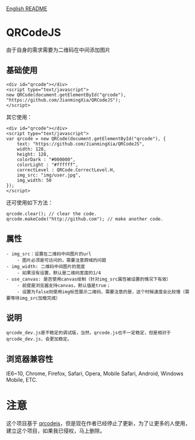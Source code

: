 [English README](/README.md)

# QRCodeJS
由于自身的需求需要为二维码在中间添加图片

## 基础使用
```
<div id="qrcode"></div>
<script type="text/javascript">
new QRCode(document.getElementById("qrcode"), "https://github.com/JianmingXia/QRCodeJS");
</script>
```

其它使用：

```
<div id="qrcode"></div>
<script type="text/javascript">
var qrcode = new QRCode(document.getElementById("qrcode"), {
	text: "https://github.com/JianmingXia/QRCodeJS",
	width: 128,
	height: 128,
	colorDark : "#000000",
	colorLight : "#ffffff",
	correctLevel : QRCode.CorrectLevel.H,
	img_src: "img/user.jpg",
	img_width: 50
});
</script>
```

还可使用如下方法：

```
qrcode.clear(); // clear the code.
qrcode.makeCode("http://github.com"); // make another code.
```

## 属性
	- img_src：设置在二维码中间图片的url
		- 图片必须是可访问的，需要注意跨域的问题
	- img_width: 二维码中间图片的宽度
		- 如果没有设置，默认是二维码宽度的1/4
	- use_canvas: 是否使用canvas绘制（针对img_src属性被设置的情况下有效）
		- 前提是浏览器支持canvas，默认值是true；
		- 设置为false则使用img标签展示二维码，需要注意的是，这个时候速度会比较慢（需要等待img_src加载完成）

## 说明
	qrcode_dev.js是不稳定的调试版，当然，qrcode.js也不一定稳定，但是相对于qrcode_dev.js，会更加稳定。

## 浏览器兼容性
IE6~10, Chrome, Firefox, Safari, Opera, Mobile Safari, Android, Windows Mobile, ETC.

# 注意
这个项目基于 [qrcodejs](https://github.com/davidshimjs/qrcodejs)，但是现在作者已经停止了更新，为了让更多的人使用，建立这个项目，如果我已侵权，马上删除。
